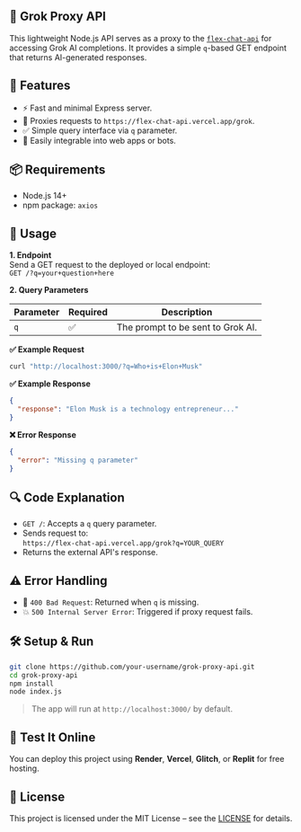 ## 🧠 Grok Proxy API

This lightweight Node.js API serves as a proxy to the [`flex-chat-api`](https://flex-chat-api.vercel.app/) for accessing Grok AI completions. It provides a simple `q`-based GET endpoint that returns AI-generated responses.

## 🚀 Features

- ⚡ Fast and minimal Express server.
- 🔁 Proxies requests to `https://flex-chat-api.vercel.app/grok`.
- ✅ Simple query interface via `q` parameter.
- 🧩 Easily integrable into web apps or bots.

## 📦 Requirements

- Node.js 14+
- npm package: `axios`

## 📡 Usage

**1. Endpoint**  
Send a GET request to the deployed or local endpoint:  
`GET /?q=your+question+here`

**2. Query Parameters**

| Parameter | Required | Description                       |
|-----------|----------|-----------------------------------|
| `q`       | ✅        | The prompt to be sent to Grok AI. |

**✅ Example Request**
```bash
curl "http://localhost:3000/?q=Who+is+Elon+Musk"
```

**✅ Example Response**
```json
{
  "response": "Elon Musk is a technology entrepreneur..."
}
```

**❌ Error Response**
```json
{
  "error": "Missing q parameter"
}
```

## 🔍 Code Explanation

- `GET /`: Accepts a `q` query parameter.
- Sends request to:  
  `https://flex-chat-api.vercel.app/grok?q=YOUR_QUERY`
- Returns the external API's response.

## ⚠️ Error Handling

- 🛑 `400 Bad Request`: Returned when `q` is missing.
- 💥 `500 Internal Server Error`: Triggered if proxy request fails.

## 🛠️ Setup & Run

```bash
git clone https://github.com/your-username/grok-proxy-api.git
cd grok-proxy-api
npm install
node index.js
```

> The app will run at `http://localhost:3000/` by default.

## 🧪 Test It Online

You can deploy this project using **Render**, **Vercel**, **Glitch**, or **Replit** for free hosting.

## 📄 License

This project is licensed under the MIT License – see the [LICENSE](https://github.com/NotFlexCoder/NotFlexCoder/blob/main/LICENSE) for details.
